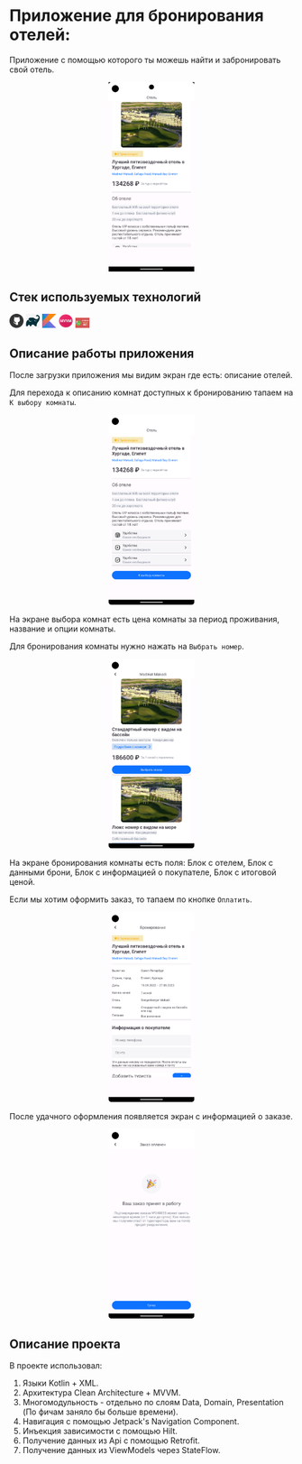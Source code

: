 # Приложение для бронирования отелей:
Приложение с помощью которого ты можешь найти и забронировать свой отель.

<p  align="center">
<code><img width="30%" title="main" src="readme/images/main_screen.png"></code>
</p>

## Стек используемых технологий

<p  align="left">
<code><img width="5%" title="Git" src="readme/icons/github.png"></code>
<code><img width="5%" title="Gradle" src="readme/icons/gradle.png"></code>
<code><img width="5%" title="Kotlin" src="readme/icons/kotlin.png"></code>
<code><img width="5%" title="MVVM" src="readme/icons/mvvm.png"></code>
<code><img width="5%" title="Hilt" src="readme/icons/hilt.png"></code>
</p>

##  Описание работы приложения

После загрузки приложения мы видим экран где есть:
описание отелей.

Для перехода к описанию комнат доступных к бронированию тапаем на ```К выбору комнаты```.

<p  align="center">
<code><img width="30%" title="main" src="readme/images/main_screen2.png"></code>
</p>

На экране выбора комнат есть цена комнаты за период проживания, название и опции комнаты.

Для бронирования комнаты нужно нажать на ```Выбрать номер```.

<p  align="center">
<code><img width="30%" title="hotel" src="readme/images/rooms_hotel.png"></code>
</p>

На экране бронирования комнаты есть поля: Блок с отелем, Блок с данными брони, Блок с информацией о покупателе, Блок с итоговой ценой.

Если мы хотим оформить заказ, то тапаем по кнопке ```Оплатить```.

<p  align="center">
<code><img width="30%" title="hotel" src="readme/images/order_room.png"></code>
</p>

После удачного оформления появляется экран с информацией о заказе.

<p  align="center">
<code><img width="30%" title="hotel" src="readme/images/finish_order.png"></code>
</p>

## Описание проекта

В проекте использовал:

1. Языки Kotlin + XML.
2. Архитектура Clean Architecture + MVVM.
3. Многомодульность - отдельно по слоям Data, Domain, Presentation (По фичам заняло бы больше времени).
4. Навигация с помощью Jetpack's Navigation Component.
5. Инъекция зависимости с помощью Hilt.
6. Получение данных из Api c помощью Retrofit.
7. Получение данных из ViewModels через StateFlow.